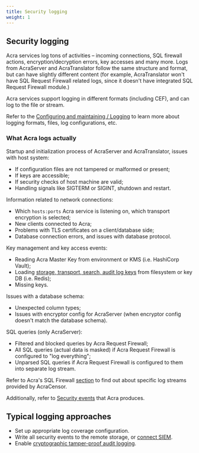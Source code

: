 ```yaml
---
title: Security logging
weight: 1
---
```


## Security logging

Acra services log tons of activities – incoming connections, SQL firewall actions, encryption/decryption errors, key accesses and many more. Logs from AcraServer and AcraTranslator follow the same structure and format, but can have slightly different content (for example, AcraTranslator won't have SQL Request Firewall related logs, since it doesn't have integrated SQL Request Firewall module.)

Acra services support logging in different formats (including CEF), and can log to the file or stream.

Refer to the [Configuring and maintaining / Logging](/acra/configuring-maintaining/logging/) to learn more about logging formats, files, log configurations, etc.

### What Acra logs actually

Startup and initialization process of AcraServer and AcraTranslator, issues with host system:

* If configuration files are not tampered or malformed or present;
* If keys are accessible;
* If security checks of host machine are valid;
* Handling signals like SIGTERM or SIGINT, shutdown and restart.

Information related to network connections:

* Which `hosts:ports` Acra service is listening on, which transport encryption is selected;
* New clients connected to Acra;
* Problems with TLS certificates on a client/database side;
* Database connection errors, and issues with database protocol.

Key management and key access events:

* Reading Acra Master Key from environment or KMS (i.e. HashiCorp Vault);
* Loading [storage, transport, search, audit log keys](/acra/security-controls/key-management/) from filesystem or key DB (i.e. Redis);
* Missing keys.

Issues with a database schema:

* Unexpected column types;
* Issues with encryptor config for AcraServer (when encryptor config doesn't match the database schema).

SQL queries (only AcraServer):

* Filtered and blocked queries by Acra Request Firewall;
* All SQL queries (actual data is masked) if Acra Request Firewall is configured to "log everything";
* Unparsed SQL queries if Acra Request Firewall is configured to them into separate log stream.

Refer to Acra's SQL Firewall [section](/acra/security-controls/sql-firewall) to find out about specific log streams provided by AcraCensor.

Additionally, refer to [Security events](/acra/security-controls/security-logging-and-events/security-events/) that Acra produces.


## Typical logging approaches

* Set up appropriate log coverage configuration. 
* Write all security events to the remote storage, or [connect SIEM](/acra/security-controls/security-logging-and-events/siem-soc-integration/).
* Enable [cryptographic tamper-proof audit logging](/acra/security-controls/security-logging-and-events/audit-logging/).
